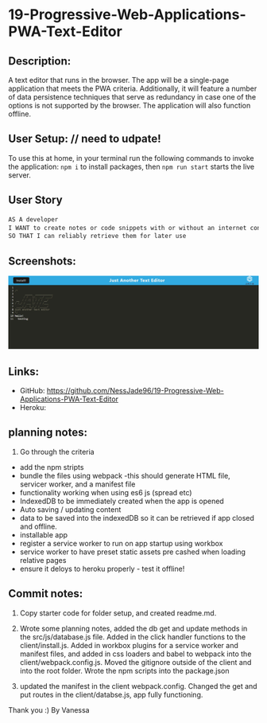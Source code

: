 # 19-Progressive-Web-Applications-PWA-Text-Editor

## Description:

A text editor that runs in the browser. The app will be a single-page application that meets the PWA criteria.
Additionally, it will feature a number of data persistence techniques that serve as redundancy in case one of the options is not supported by the browser.
The application will also function offline.

## User Setup: // need to udpate!

To use this at home, in your terminal run the following commands to invoke the application:
`npm i` to install packages,
then `npm run start` starts the live server.

## User Story

```md
AS A developer
I WANT to create notes or code snippets with or without an internet connection
SO THAT I can reliably retrieve them for later use
```

## Screenshots:

![image](./Assets/JATE.jpg)

## Links:

- GitHub: https://github.com/NessJade96/19-Progressive-Web-Applications-PWA-Text-Editor
- Heroku:

## planning notes:

1. Go through the criteria

- add the npm stripts
- bundle the files using webpack
  -this should generate HTML file, servicer worker, and a manifest file
- functionality working when using es6 js (spread etc)
- IndexedDB to be immediately created when the app is opened
- Auto saving / updating content
- data to be saved into the indexedDB so it can be retrieved if app closed and offline.
- installable app
- register a service worker to run on app startup using workbox
- service worker to have preset static assets pre cashed when loading relative pages
- ensure it deloys to heroku properly - test it offline!

## Commit notes:

1. Copy starter code for folder setup, and created readme.md.

2. Wrote some planning notes, added the db get and update methods in the src/js/database.js file. Added in the click handler functions to the client/install.js. Added in workbox plugins for a service worker and manifest files, and added in css loaders and babel to webpack into the client/webpack.config.js. Moved the gitignore outside of the client and into the root folder. Wrote the npm scripts into the package.json

3. updated the manifest in the client webpack.config. Changed the get and put routes in the client/databse.js, app fully functioning.

Thank you :)
By Vanessa
